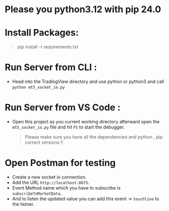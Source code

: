 # Please you python3.12 with pip 24.0

# Install Packages:

> pip install -r requirements.txt

# Run Server from CLI :

- Head into the TradingView directory and use python or python3
  and call `python mt5_socket_io.py`

# Run Server from VS Code :

- Open this project as you current working directory afterward open the `mt5_socket_io.py` file and hit `F5` to start the debugger.
  > Please make sure you have all the dependencies and python , pip correct versions !!

# Open Postman for testing

- Create a new socket io connection.
- Add the URL `http://localhost:8675`.
- Event Method name which you have to subscribe is `subscribeToMarketData`.
- And to listen the updated value you can add this event -> `touchline` to the listner.
